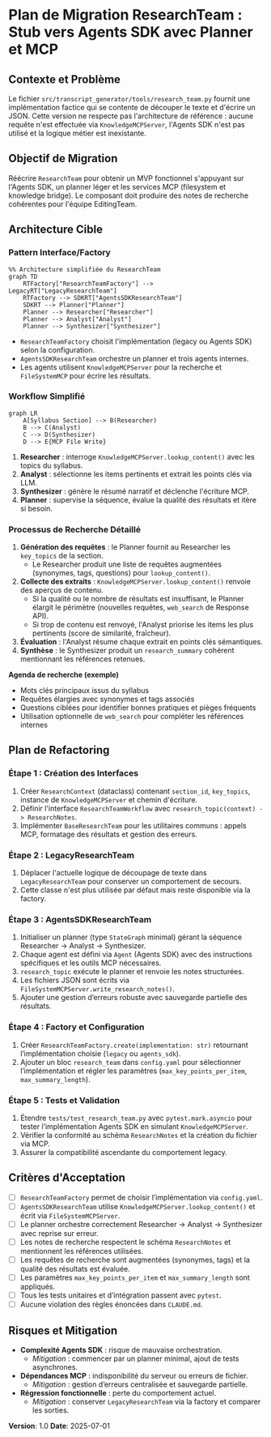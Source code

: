 # Plan de Migration ResearchTeam : Stub vers Agents SDK avec Planner et MCP

## Contexte et Problème

Le fichier `src/transcript_generator/tools/research_team.py` fournit une implémentation factice qui se contente de découper le texte et d'écrire un JSON. Cette version ne respecte pas l'architecture de référence : aucune requête n'est effectuée via `KnowledgeMCPServer`, l'Agents SDK n'est pas utilisé et la logique métier est inexistante.

## Objectif de Migration

Réécrire `ResearchTeam` pour obtenir un MVP fonctionnel s'appuyant sur l'Agents SDK, un planner léger et les services MCP (filesystem et knowledge bridge). Le composant doit produire des notes de recherche cohérentes pour l'équipe EditingTeam.

## Architecture Cible

### Pattern Interface/Factory
```mermaid
%% Architecture simplifiée du ResearchTeam
graph TD
    RTFactory["ResearchTeamFactory"] --> LegacyRT["LegacyResearchTeam"]
    RTFactory --> SDKRT["AgentsSDKResearchTeam"]
    SDKRT --> Planner["Planner"]
    Planner --> Researcher["Researcher"]
    Planner --> Analyst["Analyst"]
    Planner --> Synthesizer["Synthesizer"]
```
- `ResearchTeamFactory` choisit l'implémentation (legacy ou Agents SDK) selon la configuration.
- `AgentsSDKResearchTeam` orchestre un planner et trois agents internes.
- Les agents utilisent `KnowledgeMCPServer` pour la recherche et `FileSystemMCP` pour écrire les résultats.

### Workflow Simplifié
```mermaid
graph LR
    A[Syllabus Section] --> B(Researcher)
    B --> C(Analyst)
    C --> D(Synthesizer)
    D --> E{MCP File Write}
```
1. **Researcher** : interroge `KnowledgeMCPServer.lookup_content()` avec les topics du syllabus.
2. **Analyst** : sélectionne les items pertinents et extrait les points clés via LLM.
3. **Synthesizer** : génère le résumé narratif et déclenche l'écriture MCP.
4. **Planner** : supervise la séquence, évalue la qualité des résultats et itère si besoin.

### Processus de Recherche Détaillé
1. **Génération des requêtes** : le Planner fournit au Researcher les `key_topics` de la section.
   - Le Researcher produit une liste de requêtes augmentées (synonymes, tags, questions) pour `lookup_content()`.
2. **Collecte des extraits** : `KnowledgeMCPServer.lookup_content()` renvoie des aperçus de contenu.
   - Si la qualité ou le nombre de résultats est insuffisant, le Planner élargit le périmètre (nouvelles requêtes, `web_search` de Response API).
   - Si trop de contenu est renvoyé, l'Analyst priorise les items les plus pertinents (score de similarité, fraîcheur).
3. **Évaluation** : l'Analyst résume chaque extrait en points clés sémantiques.
4. **Synthèse** : le Synthesizer produit un `research_summary` cohérent mentionnant les références retenues.

**Agenda de recherche (exemple)**
- Mots clés principaux issus du syllabus
- Requêtes élargies avec synonymes et tags associés
- Questions ciblées pour identifier bonnes pratiques et pièges fréquents
- Utilisation optionnelle de `web_search` pour compléter les références internes

## Plan de Refactoring

### Étape 1 : Création des Interfaces
1. Créer `ResearchContext` (dataclass) contenant `section_id`, `key_topics`, instance de `KnowledgeMCPServer` et chemin d'écriture.
2. Définir l'interface `ResearchTeamWorkflow` avec `research_topic(context) -> ResearchNotes`.
3. Implémenter `BaseResearchTeam` pour les utilitaires communs : appels MCP, formatage des résultats et gestion des erreurs.

### Étape 2 : LegacyResearchTeam
1. Déplacer l'actuelle logique de découpage de texte dans `LegacyResearchTeam` pour conserver un comportement de secours.
2. Cette classe n'est plus utilisée par défaut mais reste disponible via la factory.

### Étape 3 : AgentsSDKResearchTeam
1. Initialiser un planner (type `StateGraph` minimal) gérant la séquence Researcher → Analyst → Synthesizer.
2. Chaque agent est défini via `Agent` (Agents SDK) avec des instructions spécifiques et les outils MCP nécessaires.
3. `research_topic` exécute le planner et renvoie les notes structurées.
4. Les fichiers JSON sont écrits via `FileSystemMCPServer.write_research_notes()`.
5. Ajouter une gestion d’erreurs robuste avec sauvegarde partielle des résultats.

### Étape 4 : Factory et Configuration
1. Créer `ResearchTeamFactory.create(implementation: str)` retournant l’implémentation choisie (`legacy` ou `agents_sdk`).
2. Ajouter un bloc `research_team` dans `config.yaml` pour sélectionner l’implémentation et régler les paramètres (`max_key_points_per_item`, `max_summary_length`).

### Étape 5 : Tests et Validation
1. Étendre `tests/test_research_team.py` avec `pytest.mark.asyncio` pour tester l’implémentation Agents SDK en simulant `KnowledgeMCPServer`.
2. Vérifier la conformité au schéma `ResearchNotes` et la création du fichier via MCP.
3. Assurer la compatibilité ascendante du comportement legacy.

## Critères d'Acceptation

- [ ] `ResearchTeamFactory` permet de choisir l’implémentation via `config.yaml`.
- [ ] `AgentsSDKResearchTeam` utilise `KnowledgeMCPServer.lookup_content()` et écrit via `FileSystemMCPServer`.
- [ ] Le planner orchestre correctement Researcher → Analyst → Synthesizer avec reprise sur erreur.
- [ ] Les notes de recherche respectent le schéma `ResearchNotes` et mentionnent les références utilisées.
- [ ] Les requêtes de recherche sont augmentées (synonymes, tags) et la qualité des résultats est évaluée.
- [ ] Les paramètres `max_key_points_per_item` et `max_summary_length` sont appliqués.
- [ ] Tous les tests unitaires et d’intégration passent avec `pytest`.
- [ ] Aucune violation des règles énoncées dans `CLAUDE.md`.

## Risques et Mitigation

- **Complexité Agents SDK** : risque de mauvaise orchestration.
  - *Mitigation* : commencer par un planner minimal, ajout de tests asynchrones.
- **Dépendances MCP** : indisponibilité du serveur ou erreurs de fichier.
  - *Mitigation* : gestion d’erreurs centralisée et sauvegarde partielle.
- **Régression fonctionnelle** : perte du comportement actuel.
  - *Mitigation* : conserver `LegacyResearchTeam` via la factory et comparer les sorties.

**Version**: 1.0
**Date**: 2025-07-01
